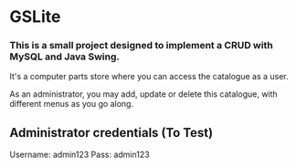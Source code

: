 # GSLite
### This is a small project designed to implement a CRUD with MySQL and Java Swing.

It's a computer parts store where you can access the catalogue as a user.

As an administrator, you may add, update or delete this catalogue, with different
menus as you go along.

## Administrator credentials (To Test)
Username: admin123
Pass: admin123
